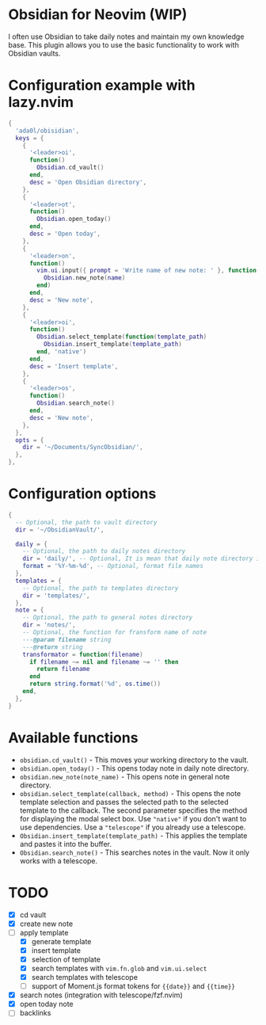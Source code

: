 Obsidian for Neovim (WIP)
=============

I often use Obsidian to take daily notes and maintain my own knowledge base. This plugin allows you to use the basic functionality to work with Obsidian vaults.

# Configuration example with lazy.nvim

```lua
{
  'ada0l/obisidian',
  keys = {
    {
      '<leader>oi',
      function()
        Obsidian.cd_vault()
      end,
      desc = 'Open Obsidian directory',
    },
    {
      '<leader>ot',
      function()
        Obsidian.open_today()
      end,
      desc = 'Open today',
    },
    {
      '<leader>on',
      function()
        vim.ui.input({ prompt = 'Write name of new note: ' }, function(name)
          Obsidian.new_note(name)
        end)
      end,
      desc = 'New note',
    },
    {
      '<leader>oi',
      function()
        Obsidian.select_template(function(template_path)
          Obsidian.insert_template(template_path)
        end, 'native')
      end,
      desc = 'Insert template',
    },
    {
      '<leader>os',
      function()
        Obsidian.search_note()
      end,
      desc = 'New note',
    },
  },
  opts = {
    dir = '~/Documents/SyncObsidian/',
  },
},
```

# Configuration options

```lua
{
  -- Optional, the path to vault directory
  dir = '~/ObsidianVault/',

  daily = {
    -- Optional, the path to daily notes directory
    dir = 'daily/', -- Optional, It is mean that daily note directory is ~/ObsidianVault/daily/
    format = '%Y-%m-%d', -- Optional, format file names
  },
  templates = {
    -- Optional, the path to templates directory
    dir = 'templates/',
  },
  note = {
    -- Optional, the path to general notes directory
    dir = 'notes/',
    -- Optional, the function for fransform name of note
    ---@param filename string
    ---@return string
    transformator = function(filename)
      if filename ~= nil and filename ~= '' then
        return filename
      end
      return string.format('%d', os.time())
    end,
  },
}
```

# Available functions

- ```obsidian.cd_vault()``` - This moves your working directory to the vault.
- ```obsidian.open_today()``` - This opens today note in daily note directory.
- ```obsidian.new_note(note_name)``` - This opens note in general note directory.
- ```obsidian.select_template(callback, method)``` - This opens the note template selection and passes the selected path to the selected template to the callback. The second parameter specifies the method for displaying the modal select box. Use ```"native"``` if you don't want to use dependencies. Use a ```"telescope"``` if you already use a telescope.
- ```Obsidian.insert_template(template_path)``` - This applies the template and pastes it into the buffer.
- ```Obsidian.search_note()``` - This searches notes in the vault. Now it only works with a telescope.

# TODO
- [x] cd vault
- [x] create new note
- [ ] apply template
    - [x] generate template
    - [x] insert template
    - [x] selection of template
    - [x] search templates with ```vim.fn.glob``` and ```vim.ui.select```
    - [x] search templates with telescope
    - [ ] support of Moment.js format tokens for ```{{date}}``` and ```{{time}}```
- [x] search notes (integration with telescope/fzf.nvim)
- [x] open today note
- [ ] backlinks
